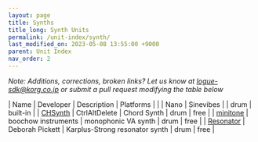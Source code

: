 ```yaml
---
layout: page
title: Synths
title_long: Synth Units
permalink: /unit-index/synth/
last_modified_on: 2023-05-08 13:55:00 +9000
parent: Unit Index
nav_order: 2
---
```


_Note: Additions, corrections, broken links? Let us know at logue-sdk@korg.co.jp or submit a pull request modifying the table below_

| Name | Developer | Description | Platforms | |
| Nano | Sinevibes |             | drum | built-in |
| [CHSynth](https://ctrl-alt-delete.co.uk/wp/free-korg-drumlogue-synth/) | CtrlAltDelete | Chord Synth | drum | free |
| [minitone](https://boochow.gumroad.com/l/minitone) | boochow instruments | monophonic VA synth | drum | free |
| [Resonator](https://www.icemoonprison.com/blog/?p=780) | Deborah Pickett | Karplus-Strong resonator synth | drum | free |

